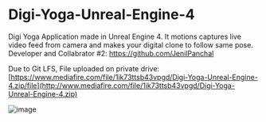 # Digi-Yoga-Unreal-Engine-4

Digi Yoga Application made in Unreal Engine 4. It motions captures live video feed from camera and makes your digital clone to follow same pose.
Developer and Collabrator #2: https://github.com/JenilPanchal

Due to Git LFS, File uploaded on private drive: [https://www.mediafire.com/file/1ik73ttsb43vpgd/Digi-Yoga-Unreal-Engine-4.zip/file](http://www.mediafire.com/file/1ik73ttsb43vpgd/Digi-Yoga-Unreal-Engine-4.zip)

![image](https://user-images.githubusercontent.com/60824410/201178929-165c2b90-e454-482c-97dd-945710334a1c.png)
